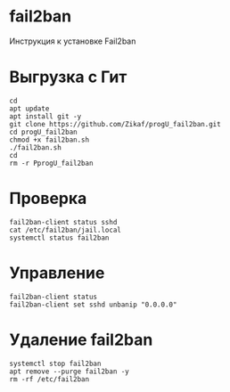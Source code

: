 # fail2ban
Инструкция к установке Fail2ban

# Выгрузка с Гит
```
cd
apt update
apt install git -y
git clone https://github.com/Zikaf/progU_fail2ban.git
cd progU_fail2ban
chmod +x fail2ban.sh
./fail2ban.sh
cd
rm -r PprogU_fail2ban
```
# Проверка
```
fail2ban-client status sshd
cat /etc/fail2ban/jail.local
systemctl status fail2ban
```
# Управление
```
fail2ban-client status
fail2ban-client set sshd unbanip "0.0.0.0"
```
# Удаление fail2ban
```
systemctl stop fail2ban 
apt remove --purge fail2ban -y
rm -rf /etc/fail2ban
```
